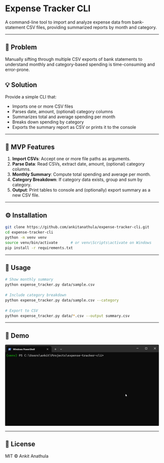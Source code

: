 # Expense Tracker CLI

A command-line tool to import and analyze expense data from bank-statement CSV files, providing summarized reports by month and category.

---

## 🚩 Problem

Manually sifting through multiple CSV exports of bank statements to understand monthly and category-based spending is time-consuming and error-prone.

## 💡 Solution

Provide a simple CLI that:
- Imports one or more CSV files
- Parses date, amount, (optional) category columns
- Summarizes total and average spending per month
- Breaks down spending by category
- Exports the summary report as CSV or prints it to the console

---

## 🎯 MVP Features

1. **Import CSVs**: Accept one or more file paths as arguments.
2. **Parse Data**: Read CSVs, extract date, amount, (optional) category columns.
3. **Monthly Summary**: Compute total spending and average per month.
4. **Category Breakdown**: If category data exists, group and sum by category.
5. **Output**: Print tables to console and (optionally) export summary as a new CSV file.

---

## ⚙️ Installation

```bash
git clone https://github.com/ankitanathula/expense-tracker-cli.git
cd expense-tracker-cli
python -m venv venv
source venv/bin/activate      # or venv\Scripts\activate on Windows
pip install -r requirements.txt
```

---

## 🚀 Usage

```bash
# Show monthly summary
python expense_tracker.py data/sample.csv

# Include category breakdown
python expense_tracker.py data/sample.csv --category

# Export to CSV
python expense_tracker.py data/*.csv --output summary.csv
```
---

## 🎥 Demo

![Demo GIF](assets/expense-tracker-demo.gif)

---

## 📄 License

MIT © Ankit Anathula
